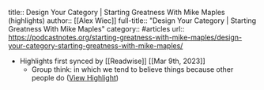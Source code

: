 title:: Design Your Category | Starting Greatness With Mike Maples (highlights)
author:: [[Alex Wiec]]
full-title:: "Design Your Category | Starting Greatness With Mike Maples"
category:: #articles
url:: https://podcastnotes.org/starting-greatness-with-mike-maples/design-your-category-starting-greatness-with-mike-maples/

- Highlights first synced by [[Readwise]] [[Mar 9th, 2023]]
	- Group think: in which we tend to believe things because other people do ([View Highlight](https://read.readwise.io/read/01gv068ksv4bqtb8trpjb98jra))